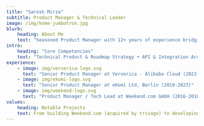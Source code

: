 ```yaml
---
title: "Sarosh Mirza"
subtitle: Product Manager & Technical Leader
image: /img/home-jumbotron.jpg
blurb:
    heading: About Me
    text: "Seasoned Product Manager with 12+ years of experience bridging technical and business strategies in high-growth SaaS environments. Adept at driving product vision, designing scalable API integrations, and building distributed systems that empower developers."
intro:
    heading: "Core Competencies"
    text: "Technical Product & Roadmap Strategy • API & Integration Architecture • Distributed Systems & Event-Driven Design • Cross-Functional Team Leadership • Developer-Focused Product Innovation • Data-Driven Decision Making"
experience:
    - image: img/ververica-logo.svg
      text: "Senior Product Manager at Ververica - Alibaba Cloud (2023-Present)"
    - image: img/ekomi-logo.svg
      text: "Senior Product Manager at eKomi Ltd, Berlin (2019-2023)"
    - image: img/weekend-logo.svg
      text: "Product Manager / Tech Lead at Weekend.com GmbH (2016-2018)"
values:
    heading: Notable Projects
    text: From building Weekend.com (acquired by trivago) to developing Eliray (top 10 online jewelry store in Pakistan) and StoryPop (ranked #1 in Philippines App Store), I've consistently delivered impactful solutions.
---
```



